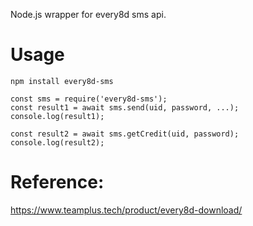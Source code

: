 Node.js wrapper for every8d sms api.

# Usage

```
npm install every8d-sms
```

```
const sms = require('every8d-sms');
const result1 = await sms.send(uid, password, ...);
console.log(result1);

const result2 = await sms.getCredit(uid, password);
console.log(result2);
```

# Reference:

https://www.teamplus.tech/product/every8d-download/
